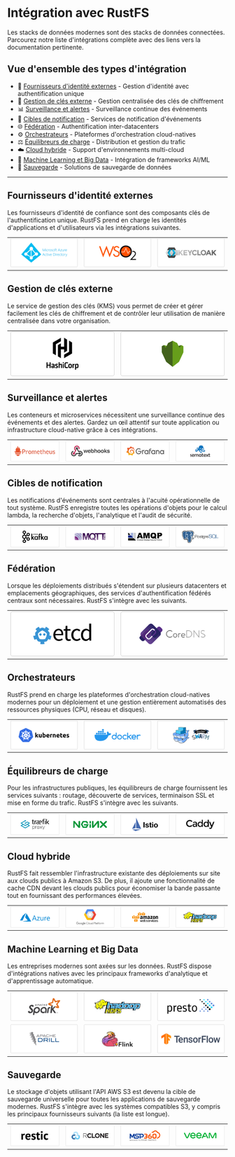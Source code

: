 # Intégration avec RustFS

Les stacks de données modernes sont des stacks de données connectées. Parcourez notre liste d'intégrations complète avec des liens vers la documentation pertinente.

## Vue d'ensemble des types d'intégration

- 👥 [Fournisseurs d'identité externes](#fournisseurs-didentite-externes) - Gestion d'identité avec authentification unique
- 🔐 [Gestion de clés externe](#gestion-de-cles-externe) - Gestion centralisée des clés de chiffrement
- 📊 [Surveillance et alertes](#surveillance-et-alertes) - Surveillance continue des événements
- 🔔 [Cibles de notification](#cibles-de-notification) - Services de notification d'événements
- 🌐 [Fédération](#federation) - Authentification inter-datacenters
- ⚙️ [Orchestrateurs](#orchestrateurs) - Plateformes d'orchestration cloud-natives
- ⚖️ [Équilibreurs de charge](#equilibreurs-de-charge) - Distribution et gestion du trafic
- ☁️ [Cloud hybride](#cloud-hybride) - Support d'environnements multi-cloud
- 🤖 [Machine Learning et Big Data](#machine-learning-et-big-data) - Intégration de frameworks AI/ML
- 💾 [Sauvegarde](#sauvegarde) - Solutions de sauvegarde de données

---

## Fournisseurs d'identité externes

Les fournisseurs d'identité de confiance sont des composants clés de l'authentification unique. RustFS prend en charge les identités d'applications et d'utilisateurs via les intégrations suivantes.

| | | |
|---|---|---|
| ![Fournisseur d'identité 1](./images/identity-1.png) | ![Fournisseur d'identité 2](./images/identity-2.png) | ![Fournisseur d'identité 3](./images/identity-3.png) |

## Gestion de clés externe

Le service de gestion des clés (KMS) vous permet de créer et gérer facilement les clés de chiffrement et de contrôler leur utilisation de manière centralisée dans votre organisation.

| | |
|---|---|
| ![Gestion de clés 1](./images/kms-1.png) | ![Gestion de clés 2](./images/kms-2.png) |

## Surveillance et alertes

Les conteneurs et microservices nécessitent une surveillance continue des événements et des alertes. Gardez un œil attentif sur toute application ou infrastructure cloud-native grâce à ces intégrations.

| | | | |
|---|---|---|---|
| ![Surveillance 1](./images/monitoring-1.png) | ![Surveillance 2](./images/monitoring-2.png) | ![Surveillance 3](./images/monitoring-3.png) | ![Surveillance 4](./images/monitoring-4.png) |

## Cibles de notification

Les notifications d'événements sont centrales à l'acuité opérationnelle de tout système. RustFS enregistre toutes les opérations d'objets pour le calcul lambda, la recherche d'objets, l'analytique et l'audit de sécurité.

| | | | |
|---|---|---|---|
| ![Notification 1](./images/notification-1.png) | ![Notification 2](./images/notification-2.png) | ![Notification 3](./images/notification-3.png) | ![Notification 4](./images/notification-4.png) |

## Fédération

Lorsque les déploiements distribués s'étendent sur plusieurs datacenters et emplacements géographiques, des services d'authentification fédérés centraux sont nécessaires. RustFS s'intègre avec les suivants.

| | |
|---|---|
| ![Fédération 1](./images/federation-1.png) | ![Fédération 2](./images/federation-2.png) |

## Orchestrateurs

RustFS prend en charge les plateformes d'orchestration cloud-natives modernes pour un déploiement et une gestion entièrement automatisés des ressources physiques (CPU, réseau et disques).

| | | |
|---|---|---|
| ![Orchestrateur 1](./images/orchestrator-1.png) | ![Orchestrateur 2](./images/orchestrator-2.png) | ![Orchestrateur 3](./images/orchestrator-3.png) |

## Équilibreurs de charge

Pour les infrastructures publiques, les équilibreurs de charge fournissent les services suivants : routage, découverte de services, terminaison SSL et mise en forme du trafic. RustFS s'intègre avec les suivants.

| | | | |
|---|---|---|---|
| ![Équilibreur de charge 1](./images/loadbalancer-1.png) | ![Équilibreur de charge 2](./images/loadbalancer-2.png) | ![Équilibreur de charge 3](./images/loadbalancer-3.png) | ![Équilibreur de charge 4](./images/loadbalancer-4.png) |

## Cloud hybride

RustFS fait ressembler l'infrastructure existante des déploiements sur site aux clouds publics à Amazon S3. De plus, il ajoute une fonctionnalité de cache CDN devant les clouds publics pour économiser la bande passante tout en fournissant des performances élevées.

| | | | |
|---|---|---|---|
| ![Cloud hybride 1](./images/hybrid-1.png) | ![Cloud hybride 2](./images/hybrid-2.png) | ![Cloud hybride 3](./images/hybrid-3.png) | ![Cloud hybride 4](./images/hybrid-4.png) |

## Machine Learning et Big Data

Les entreprises modernes sont axées sur les données. RustFS dispose d'intégrations natives avec les principaux frameworks d'analytique et d'apprentissage automatique.

| | | |
|---|---|---|
| ![Machine Learning 1](./images/ml-1.png) | ![Machine Learning 2](./images/ml-2.png) | ![Machine Learning 3](./images/ml-3.png) |
| ![Machine Learning 4](./images/ml-4.png) | ![Machine Learning 5](./images/ml-5.png) | ![Machine Learning 6](./images/ml-6.png) |

## Sauvegarde

Le stockage d'objets utilisant l'API AWS S3 est devenu la cible de sauvegarde universelle pour toutes les applications de sauvegarde modernes. RustFS s'intègre avec les systèmes compatibles S3, y compris les principaux fournisseurs suivants (la liste est longue).

| | | | |
|---|---|---|---|
| ![Sauvegarde 1](./images/backup-1.png) | ![Sauvegarde 2](./images/backup-2.png) | ![Sauvegarde 3](./images/backup-3.png) | ![Sauvegarde 4](./images/backup-4.png) |